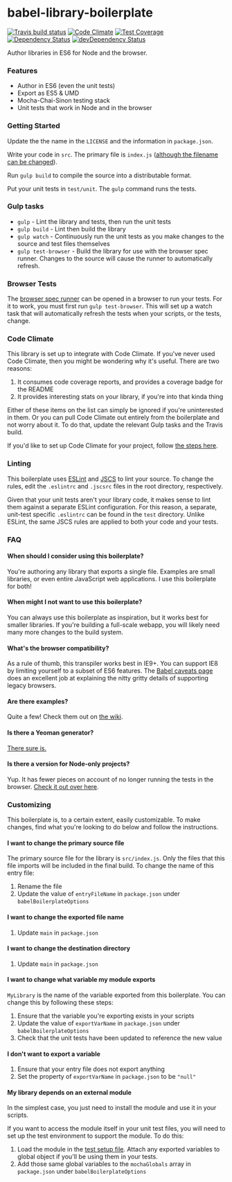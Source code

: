 # babel-library-boilerplate
[![Travis build status](http://img.shields.io/travis/babel/babel-library-boilerplate.svg?style=flat)](https://travis-ci.org/babel/babel-library-boilerplate)
[![Code Climate](https://codeclimate.com/github/babel/babel-library-boilerplate/badges/gpa.svg)](https://codeclimate.com/github/babel/babel-library-boilerplate)
[![Test Coverage](https://codeclimate.com/github/babel/babel-library-boilerplate/badges/coverage.svg)](https://codeclimate.com/github/babel/babel-library-boilerplate)
[![Dependency Status](https://david-dm.org/babel/babel-library-boilerplate.svg)](https://david-dm.org/babel/babel-library-boilerplate)
[![devDependency Status](https://david-dm.org/babel/babel-library-boilerplate/dev-status.svg)](https://david-dm.org/babel/babel-library-boilerplate#info=devDependencies)

Author libraries in ES6 for Node and the browser.

### Features

- Author in ES6 (even the unit tests)
- Export as ES5 & UMD
- Mocha-Chai-Sinon testing stack
- Unit tests that work in Node and in the browser

### Getting Started

Update the the name in the `LICENSE` and the information in `package.json`.

Write your code in `src`. The primary file is `index.js` ([although the filename
can be changed](https://github.com/babel/babel-library-boilerplate#i-want-to-change-the-primary-source-file)).

Run `gulp build` to compile the source into a distributable format.

Put your unit tests in `test/unit`. The `gulp` command runs the tests.

### Gulp tasks

- `gulp` - Lint the library and tests, then run the unit tests
- `gulp build` - Lint then build the library
- `gulp watch` - Continuously run the unit tests as you make changes to the source
   and test files themselves
- `gulp test-browser` - Build the library for use with the browser spec runner.
  Changes to the source will cause the runner to automatically refresh.

### Browser Tests

The [browser spec runner](https://github.com/babel/babel-library-boilerplate/blob/master/test/runner.html)
can be opened in a browser to run your tests. For it to work, you must first run `gulp test-browser`. This
will set up a watch task that will automatically refresh the tests when your scripts, or the tests, change.

### Code Climate

This library is set up to integrate with Code Climate. If you've never used Code Climate, then you might be wondering
why it's useful. There are two reasons:

1. It consumes code coverage reports, and provides a coverage badge for the README
2. It provides interesting stats on your library, if you're into that kinda thing

Either of these items on the list can simply be ignored if you're uninterested in them. Or you can pull Code Climate
out entirely from the boilerplate and not worry about it. To do that, update the relevant Gulp tasks and the Travis
build.

If you'd like to set up Code Climate for your project, follow [the steps here](https://github.com/babel/babel-library-boilerplate/wiki/Code-Climate).

### Linting

This boilerplate uses [ESLint](http://eslint.org/)
and [JSCS](http://jscs.info/rules.html) to lint your source. To change the rules,
edit the `.eslintrc` and `.jscsrc` files in the root directory, respectively.

Given that your unit tests aren't your library code, it makes sense to
lint them against a separate ESLint configuration. For this reason, a
separate, unit-test specific `.eslintrc` can be found in the `test`
directory. Unlike ESLint, the same JSCS rules are applied to both your code
and your tests.

### FAQ

#### When should I consider using this boilerplate?

You're authoring any library that exports a single file. Examples are small libraries,
or even entire JavaScript web applications. I use this boilerplate for both!

#### When might I not want to use this boilerplate?

You can always use this boilerplate as inspiration, but it works best for smaller libraries.
If you're building a full-scale webapp, you will likely need many more changes to the build system.

#### What's the browser compatibility?

As a rule of thumb, this transpiler works best in IE9+. You can support IE8 by limiting yourself
to a subset of ES6 features. The [Babel caveats page](http://babeljs.io/docs/usage/caveats/) does an
excellent job at explaining the nitty gritty details of supporting legacy browsers.

#### Are there examples?

Quite a few! Check them out on [the wiki](https://github.com/babel/babel-library-boilerplate/wiki/Examples).

#### Is there a Yeoman generator?

[There sure is.](https://github.com/thejameskyle/generator-es6-library-boilerplate)

#### Is there a version for Node-only projects?

Yup. It has fewer pieces on account of no longer running the tests in the browser.
[Check it out over here](https://github.com/jmeas/es6-node-boilerplate).

### Customizing

This boilerplate is, to a certain extent, easily customizable. To make changes,
find what you're looking to do below and follow the instructions.

#### I want to change the primary source file

The primary source file for the library is `src/index.js`. Only the files that this
file imports will be included in the final build. To change the name of this entry file:

1. Rename the file
2. Update the value of `entryFileName` in `package.json` under `babelBoilerplateOptions`

#### I want to change the exported file name

1. Update `main` in `package.json`

#### I want to change the destination directory

1. Update `main` in `package.json`

#### I want to change what variable my module exports

`MyLibrary` is the name of the variable exported from this boilerplate. You can change this by following
these steps:

1. Ensure that the variable you're exporting exists in your scripts
2. Update the value of `exportVarName` in `package.json` under `babelBoilerplateOptions`
3. Check that the unit tests have been updated to reference the new value

#### I don't want to export a variable

1. Ensure that your entry file does not export anything
2. Set the property of `exportVarName` in `package.json` to be `"null"`

#### My library depends on an external module

In the simplest case, you just need to install the module and use it in your scripts.

If you want to access the module itself in your unit test files, you will need to set up the
test environment to support the module. To do this:

1. Load the module in the [test setup file](https://github.com/babel/babel-library-boilerplate/blob/master/test/setup/setup.js).
  Attach any exported variables to global object if you'll be using them in your tests.
2. Add those same global variables to the `mochaGlobals` array in `package.json` under
  `babelBoilerplateOptions`
